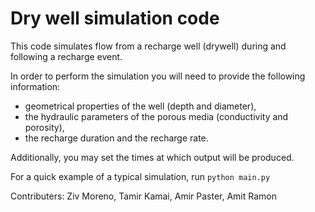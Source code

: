 # Dry well simulation code 
This code simulates flow from a recharge well (drywell) during and following a recharge event.

In order to perform the simulation you will need to provide the following information:
- geometrical properties of the well (depth and diameter), 
- the hydraulic parameters of the porous media (conductivity and porosity), 
- the recharge duration and the recharge rate.

Additionally, you may set the times at which output will be produced.

For a quick example of a typical simulation, run 
`python main.py`

Contributers: Ziv Moreno, Tamir Kamai, Amir Paster, Amit Ramon

